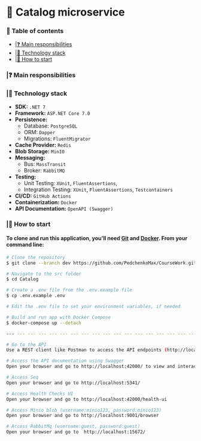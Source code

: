 # 📱 Catalog microservice

### 📌 Table of contents

- [|❓ Main responsibilities](#-main-responsibilities)
- [|🧱 Technology stack](#-technology-stack)
- [|🚀 How to start](#-how-to-start)

### |❓ Main responsibilities

### |🧱 Technology stack

- **SDK:** `.NET 7`
- **Framework:** `ASP.NET Core 7.0`
- **Persistence:**
    - Database: `PostgreSQL`
    - ORM: `Dapper`
    - Migrations: `FluentMigrator`
- **Cache Provider:** `Redis`
- **Blob Storage:** `MinIO`
- **Messaging:**
    - Bus: `MassTransit`
    - Broker: `RabbitMQ`
- **Testing:**
    - Unit Testing: `XUnit`, `FluentAssertions`,
    - Integration Testing: `XUnit`, `FluentAssertions`, `Testcontainers`
- **CI/CD:** `GitHub Actions`
- **Containerization:** `Docker`
- **API Documentation:** `OpenAPI (Swagger)`

### |🚀 How to start

#### To clone and run this application, you'll need [Git](https://git-scm.com) and [Docker](https://www.docker.com/get-started). From your command line:

```bash
# Clone the repository
$ git clone --branch dev https://github.com/PedchenkoMax/CourseWork.git

# Navigate to the src folder
$ cd Catalog

# Create a .env file from the .env.example file
$ cp .env.example .env

# Edit the .env file to set your environment variables, if needed

# Build and run app with Docker Compose
$ docker-compose up --detach

--- --- --- --- --- --- --- --- --- --- --- --- --- --- --- --- --- --- --- --- --- --- --- --- --- 

# Go to the API
Use a REST client like Postman to access the API endpoints (http://localhost:42000/api)

# Access the API documentation using Swagger
Open your browser and go to http://localhost:42000/ to view and interact with the API documentation.

# Access Seq
Open your browser and go to http://localhost:5341/

# Access Health Checks UI
Open your browser and go to http://localhost:42000/health-ui

# Access Minio blob (username:minio123, password:minio123)
Open your browser and go to http://localhost:9001/browser

# Access RabbitMq (username:guest, password:guest)
Open your browser and go to  http://localhost:15672/
```


